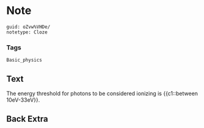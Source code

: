 # Note
```
guid: oZvw%VHDe/
notetype: Cloze
```

### Tags
```
Basic_physics
```

## Text
The energy threshold for photons to be considered ionizing is {{c1::between 10eV-33eV}}.

## Back Extra

